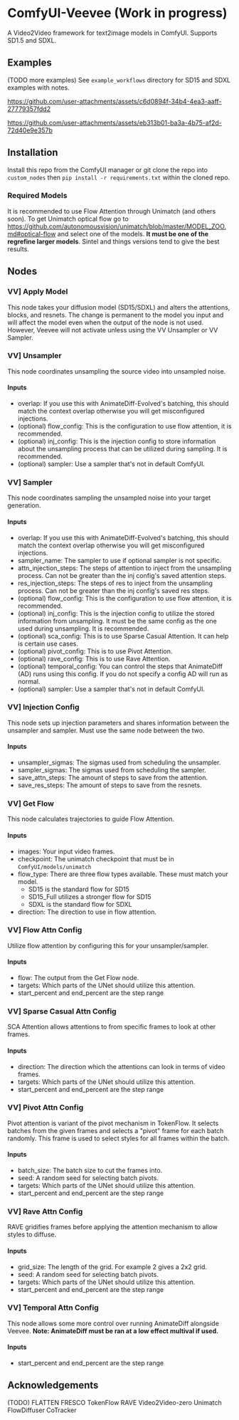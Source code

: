# ComfyUI-Veevee (Work in progress)

A Video2Video framework for text2image models in ComfyUI. Supports SD1.5 and SDXL.

## Examples
(TODO more examples)
See `example_workflows` directory for SD15 and SDXL examples with notes.

https://github.com/user-attachments/assets/c6d0894f-34b4-4ea3-aaff-27779357fdd2


https://github.com/user-attachments/assets/eb313b01-ba3a-4b75-af2d-72d40e9e357b


## Installation 
Install this repo from the ComfyUI manager or git clone the repo into `custom_nodes` then `pip install -r requirements.txt` within the cloned repo.

### Required Models
It is recommended to use Flow Attention through Unimatch (and others soon). 
To get Unimatch optical flow go to https://github.com/autonomousvision/unimatch/blob/master/MODEL_ZOO.md#optical-flow and select one of the models. **It must be one of the regrefine larger models**.
Sintel and things versions tend to give the best results.
  
## Nodes

### VV] Apply Model
This node takes your diffusion model (SD15/SDXL) and alters the attentions, blocks, and resnets.
The change is permanent to the model you input and will affect the model even when the output of the node is not used.
However, Veevee will not activate unless using the VV Unsampler or VV Sampler.

### VV] Unsampler
This node coordinates unsampling the source video into unsampled noise.

#### Inputs
* overlap: If you use this with AnimateDiff-Evolved's batching, this should match the context overlap otherwise you will get misconfigured injections.
* (optional) flow_config: This is the configuration to use flow attention, it is recommended.
* (optional) inj_config: This is the injection config to store information about the unsampling process that can be utilized during sampling. It is recommended.
* (optional) sampler: Use a sampler that's not in default ComfyUI.

### VV] Sampler
This node coordinates sampling the unsampled noise into your target generation.

#### Inputs
* overlap: If you use this with AnimateDiff-Evolved's batching, this should match the context overlap otherwise you will get misconfigured injections.
* sampler_name: The sampler to use if optional sampler is not specific.
* attn_injection_steps: The steps of attention to inject from the unsampling process. Can not be greater than the inj config's saved attention steps.
* res_injection_steps: The steps of res to inject from the unsampling process. Can not be greater than the inj config's saved res steps.
* (optional) flow_config: This is the configuration to use flow attention, it is recommended.
* (optional) inj_config: This is the injection config to utilize the stored information from unsampling. It must be the same config as the one used during unsampling. It is recommended.
* (optional) sca_config: This is to use Sparse Casual Attention. It can help is certain use cases.
* (optional) pivot_config: This is to use Pivot Attention.
* (optional) rave_config: This is to use Rave Attention.
* (optional) temporal_config: You can control the steps that AnimateDiff (AD) runs using this config. If you do not specify a config AD will run as normal.
* (optional) sampler: Use a sampler that's not in default ComfyUI.

### VV] Injection Config
This node sets up injection parameters and shares information between the unsampler and sampler. Must use the same node between the two.

#### Inputs
* unsampler_sigmas: The sigmas used from scheduling the unsampler.
* sampler_sigmas: The sigmas used from scheduling the sampler.
* save_attn_steps: The amount of steps to save from the attention.
* save_res_steps: The amount of steps to save from the resnets.

### VV] Get Flow
This node calculates trajectories to guide Flow Attention.

#### Inputs
* images: Your input video frames.
* checkpoint: The unimatch checkpoint that must be in `ComfyUI/models/unimatch`
* flow_type: There are three flow types available. These must match your model.
  * SD15 is the standard flow for SD15
  * SD15_Full utilizes a stronger flow for SD15
  * SDXL is the standard flow for SDXL
* direction: The direction to use in flow attention.

### VV] Flow Attn Config
Utilize flow attention by configuring this for your unsampler/sampler.

#### Inputs
* flow: The output from the Get Flow node.
* targets: Which parts of the UNet should utilize this attention.
* start_percent and end_percent are the step range

### VV] Sparse Casual Attn Config
SCA Attention allows attentions to from specific frames to look at other frames.

#### Inputs
* direction: The direction which the attentions can look in terms of video frames.
* targets: Which parts of the UNet should utilize this attention.
* start_percent and end_percent are the step range

### VV] Pivot Attn Config
Pivot attention is variant of the pivot mechanism in TokenFlow.
It selects batches from the given frames and selects a "pivot" frame for each batch randomly.
This frame is used to select styles for all frames within the batch.

#### Inputs
* batch_size: The batch size to cut the frames into.
* seed: A random seed for selecting batch pivots.
* targets: Which parts of the UNet should utilize this attention.
* start_percent and end_percent are the step range

### VV] Rave Attn Config
RAVE gridifies frames before applying the attention mechanism to allow styles to diffuse.

#### Inputs
* grid_size: The length of the grid. For example 2 gives a 2x2 grid.
* seed: A random seed for selecting batch pivots.
* targets: Which parts of the UNet should utilize this attention.
* start_percent and end_percent are the step range

### VV] Temporal Attn Config
This node allows some more control over running AnimateDiff alongside Veevee.
**Note: AnimateDiff must be ran at a low effect multival if used.**

#### Inputs
* start_percent and end_percent are the step range

## Acknowledgements
(TODO)
FLATTEN
FRESCO
TokenFlow
RAVE
Video2Video-zero
Unimatch
FlowDiffuser
CoTracker
